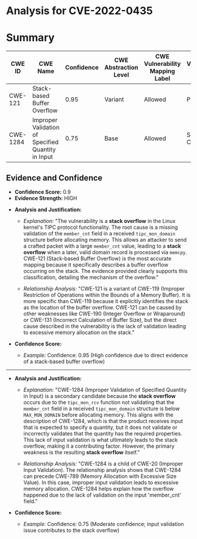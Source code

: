 # Analysis for CVE-2022-0435

# Summary
| CWE ID | CWE Name | Confidence | CWE Abstraction Level | CWE Vulnerability Mapping Label | CWE-Vulnerability Mapping Notes |
|---|---|---|---|---|---|
| CWE-121 | Stack-based Buffer Overflow | 0.95 | Variant | Allowed | Primary CWE |
| CWE-1284 | Improper Validation of Specified Quantity in Input | 0.75 | Base | Allowed | Secondary Candidate |

## Evidence and Confidence

*   **Confidence Score:** 0.9
*   **Evidence Strength:** HIGH

- **Analysis and Justification:**  
  - *Explanation:* "The vulnerability is a **stack overflow** in the Linux kernel's TIPC protocol functionality. The root cause is a missing validation of the `member_cnt` field in a received `tipc_mon_domain` structure before allocating memory. This allows an attacker to send a crafted packet with a large `member_cnt` value, leading to a **stack overflow** when a later, valid domain record is processed via `memcpy`. CWE-121 (Stack-based Buffer Overflow) is the most accurate mapping because it specifically describes a buffer overflow occurring on the stack. The evidence provided clearly supports this classification, detailing the mechanism of the overflow."
  
  - *Relationship Analysis:* "CWE-121 is a variant of CWE-119 (Improper Restriction of Operations within the Bounds of a Memory Buffer). It is more specific than CWE-119 because it explicitly identifies the stack as the location of the buffer overflow. CWE-121 can be caused by other weaknesses like CWE-190 (Integer Overflow or Wraparound) or CWE-131 (Incorrect Calculation of Buffer Size), but the direct cause described in the vulnerability is the lack of validation leading to excessive memory allocation on the stack."

- **Confidence Score:**  
  - *Example:* Confidence: 0.95 (High confidence due to direct evidence of a stack-based buffer overflow)

---
- **Analysis and Justification:**  
  - *Explanation:* "CWE-1284 (Improper Validation of Specified Quantity in Input) is a secondary candidate because the **stack overflow** occurs due to the `tipc_mon_rcv` function not validating that the `member_cnt` field in a received `tipc_mon_domain` structure is below `MAX_MON_DOMAIN` before allocating memory. This aligns with the description of CWE-1284, which is that the product receives input that is expected to specify a quantity, but it does not validate or incorrectly validates that the quantity has the required properties. This lack of input validation is what ultimately leads to the stack overflow, making it a contributing factor. However, the primary weakness is the resulting **stack overflow** itself."
  
  - *Relationship Analysis:* "CWE-1284 is a child of CWE-20 (Improper Input Validation). The relationship analysis shows that CWE-1284 can precede CWE-789 (Memory Allocation with Excessive Size Value). In this case, improper input validation leads to excessive memory allocation. CWE-1284 helps explain how the overflow happened due to the lack of validation on the input 'member_cnt' field."

- **Confidence Score:**  
  - *Example:* Confidence: 0.75 (Moderate confidence; input validation issue contributes to the stack overflow)